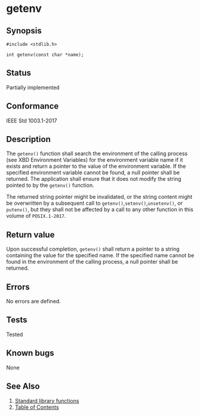 # getenv

## Synopsis

`#include <stdlib.h>`

`int getenv(const char *name);`

## Status

Partially implemented

## Conformance

IEEE Std 1003.1-2017

## Description

The `getenv()` function shall search the environment of the calling process (see XBD Environment Variables) for the
environment variable name if it exists and return a pointer to the value of the environment variable. If the specified
environment variable cannot be found, a null pointer shall be returned. The application shall ensure that it does not
modify the string pointed to by the `getenv()` function.

The returned string pointer might be invalidated, or the string content might be overwritten by a subsequent call to
`getenv()`,`setenv()`,`unsetenv()`, or `putenv()`, but they shall not be affected by a call to any other function in
this volume of `POSIX.1-2017`.

## Return value

Upon successful completion, `getenv()` shall return a pointer to a string containing the value for the specified name.
If the specified name cannot be found in the environment of the calling process, a null pointer shall be returned.

## Errors

No errors are defined.

## Tests

Tested

## Known bugs

None

## See Also

1. [Standard library functions](../README.md)
2. [Table of Contents](../../../README.md)
